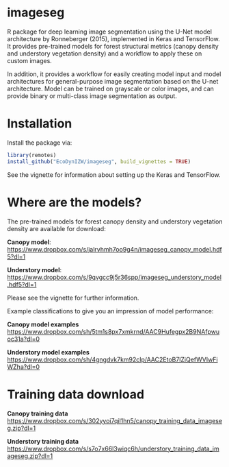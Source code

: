 # imageseg

R package for deep learning image segmentation using the U-Net model architecture by Ronneberger (2015), implemented in Keras and TensorFlow. It provides pre-trained models for forest structural metrics (canopy density and understory vegetation density) and a workflow to apply these on custom images.

In addition, it provides a workflow for easily creating model input and model architectures for general-purpose image segmentation based on the U-net architecture. Model can be trained on grayscale or color images, and can provide binary or multi-class image segmentation as output.

# Installation

Install the package via:

``` r
library(remotes)
install_github("EcoDynIZW/imageseg", build_vignettes = TRUE)
```

See the vignette for information about setting up the Keras and TensorFlow. 



# Where are the models?

The pre-trained models for forest canopy density and understory vegetation density are available for download:

**Canopy model**: https://www.dropbox.com/s/jalrvhmh7oo9g4n/imageseg_canopy_model.hdf5?dl=1

**Understory model**: https://www.dropbox.com/s/9qvgcc9j5r36spp/imageseg_understory_model.hdf5?dl=1

Please see the vignette for further information.

Example classifications to give you an impression of model performance:

**Canopy model examples**  https://www.dropbox.com/sh/5tm1s8px7xmkrnd/AAC9Hufegpx2B9NAfpwuoc31a?dl=0

**Understory model examples** https://www.dropbox.com/sh/4gngdvk7km92clp/AAC2EtoB7lZiQefWVIwFiWZha?dl=0


# Training data download

**Canopy training data**  https://www.dropbox.com/s/302yyoi7qil1hn5/canopy_training_data_imageseg.zip?dl=1

**Understory training data**  https://www.dropbox.com/s/s7o7x66l3wiqc6h/understory_training_data_imageseg.zip?dl=1
